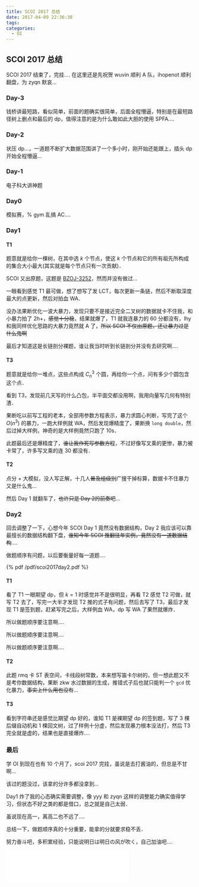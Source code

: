 ```yaml
---
title: SCOI 2017 总结
date: 2017-04-09 22:36:38
tags:
categories:
  - OI
---
```

## SCOI 2017 总结
SCOI 2017 结束了，完挂....
在这里还是先祝贺 wuvin 顺利 A 队，ihopenot 顺利翻盘，为 zyqn 默哀...
<!-- more -->
### Day-3
钱桥讲最短路，看似简单，前面的题确实很简单，后面全程懵逼，特别是在最短路径树上删点和最后的 dp，值得注意的是为什么敢如此大胆的使用 SPFA....
### Day-2
状压 dp...，一道题不断扩大数据范围讲了一个多小时，刚开始还能跟上，插头 dp 开始全程懵逼...
### Day-1
电子科大讲神题
### Day0
模拟赛，% gym 乱搞 AC....
### Day1
#### T1
题意就是给你一棵树，在其中选 $k$ 个节点，使这 $k$ 个节点和它的所有祖先所构成的集合大小最大(其实就是每个节点只有一次贡献)．

SCOI 又出原题，这题是 [BZOJ-3252](http://www.lydsy.com/JudgeOnline/problem.php?id=3252)，然而并没有做过...

一眼看到感觉 T1 最可做，想了想写了发 LCT，每次更新一条链，然后不断取深度最大的点更新，然后对拍血 WA．

没办法果断优化一波大暴力，发现只要不是接近完全二叉树的数据就卡不住我，和小暴力拍了 2h+，~~感觉十分稳~~，结果就爆了，T1 就我连暴力的 60 分都没有，lhy 和我同样优化思路的大暴力竟然就 A 了，~~所以 SCOI 不仅出原题，还让暴力过是什么鬼啊~~

最后才知道这是长链剖分裸题，谁让我当时听到长链剖分并没有去研究啊....
#### T3
题意就是给你一堆点，这些点构成 $C^3_n$ 个圆，再给你一个点，问有多少个圆包含这个点．

看到 T3，发现前几天写的什么凸包，半平面交都没用啊，我用向量写几何有特别渣．

果断吃以前写工程的老本，全部用参数方程表示，暴力求圆心判断，写完了这个 $O(n ^ 3)$ 的暴力，一跑大样例就 WA，然后发现爆精度了，果断换 `long double`，然后过掉大样例，神奇的是大样例竟然只跑了 10s．

此题最后还是爆精度了，~~谁让我作死写参数方程~~，不过好像写叉乘的更惨，暴力被卡常了，许多写叉乘的连 30 都没有．
#### T2
点分 + 大模拟，没人写正解，十几人~~普及组级别~~广搜干掉标算，数据卡不住暴力又是什么鬼...

然后 Day 1 就翻车了，~~也许只是 Day 2的前奏吧~~...
### Day2
回去调整了一下，心想今年 SCOI Day 1 竟然没有数据结构，Day 2 我应该可以靠最擅长的数据结构翻下盘，~~谁知今年 SCOI 推翻往年实例，竟然没有一道数据结构~~....

做题顺序有问题，以后要衡量好每一道题....

{% pdf /pdf/scoi2017day2.pdf %}
#### T1
看了 T1 一眼期望 dp，但 $k = 1$ 时感觉并不是很明显，再看 T2 感觉 T2 可做，就写 T2 去了，写完一大半才发现 T2 推的式子有问题，然后去写了 T3，最后才发现 T1 是签到题，赶紧写完之后，大样例血 WA，dp 写 WA 了果然就爆炸．

所以做题顺序要注意啊....

所以做题顺序要注意啊....

所以做题顺序要注意啊....
#### T2
此题 rmq 卡 ST 表空间，卡线段树常数，本来想写笛卡尔树的，但一想此题又不是考你数据结构，果断 zkw 水过数据的生成，推错式子后也就只能判一个 `gcd` 优化暴力，~~事实上什么用也没有~~...
#### T3
看到字符串还是感觉比期望 dp 好的，谁知 T1 是裸期望 dp 的签到题，写了 3 棵后缀自动机和 1 棵回文树，过了样例十分虚，然后发现暴力根本没法打，然后 T3 完全就是虚的，结果也是直接爆炸....

### 最后
学 OI 到现在也有 10 个月了，scoi 2017 完挂，虽说是去打酱油的，但总是不甘啊...

该过的题没过，该拿的分许多都没拿到...

Day1 炸了我的心态确实需要调整，像 yyy 和 zyqn 这样的调整能力确实值得学习，但状态不好之类的都是借口，总之就是自己太弱．

虽说现在高一，离高二也不远了....

总结一下，做题顺序真的十分重要，能拿的分就要求稳不丢．

努力奋斗吧，多积累经验，只能说明日は明日の风が吹く，自己加油吧....
<iframe frameborder="no" border="0" marginwidth="0" marginheight="0" width=330 height=86 src="//music.163.com/outchain/player?type=2&id=40915589&auto=1&height=66"></iframe>